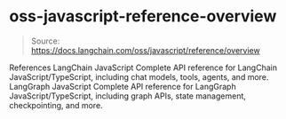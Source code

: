 # oss-javascript-reference-overview

> Source: https://docs.langchain.com/oss/javascript/reference/overview

References
LangChain JavaScript
Complete API reference for LangChain JavaScript/TypeScript, including chat models, tools, agents, and more.
LangGraph JavaScript
Complete API reference for LangGraph JavaScript/TypeScript, including graph APIs, state management, checkpointing, and more.